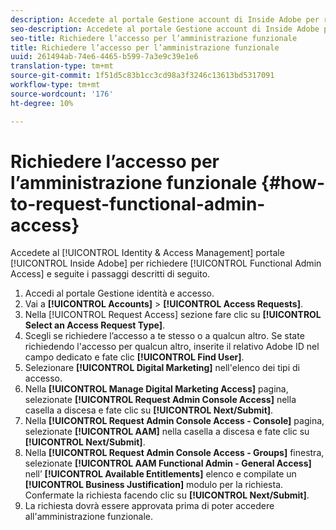 ```yaml
---
description: Accedete al portale Gestione account di Inside Adobe per richiedere l'accesso dell'amministratore funzionale e seguite i passaggi descritti di seguito.
seo-description: Accedete al portale Gestione account di Inside Adobe per richiedere l'accesso dell'amministratore funzionale e seguite i passaggi descritti di seguito.
seo-title: Richiedere l’accesso per l’amministrazione funzionale
title: Richiedere l’accesso per l’amministrazione funzionale
uuid: 261494ab-74e6-4465-b599-7a3e9c39e1e6
translation-type: tm+mt
source-git-commit: 1f51d5c83b1cc3cd98a3f3246c13613bd5317091
workflow-type: tm+mt
source-wordcount: '176'
ht-degree: 10%

---
```



# Richiedere l’accesso per l’amministrazione funzionale {#how-to-request-functional-admin-access}

Accedete al [!UICONTROL Identity & Access Management] portale [!UICONTROL Inside Adobe] per richiedere [!UICONTROL Functional Admin Access] e seguite i passaggi descritti di seguito.

<!-- request-functional-admin-access.xml -->

1. Accedi al portale Gestione [](https://iam.corp.adobe.com) identità e accesso.
2. Vai a **[!UICONTROL Accounts]** > **[!UICONTROL Access Requests]**.
3. Nella [!UICONTROL Request Access] sezione fare clic su **[!UICONTROL Select an Access Request Type]**.
4. Scegli se richiedere l’accesso a te stesso o a qualcun altro. Se state richiedendo l&#39;accesso per qualcun altro, inserite il relativo Adobe ID  nel campo dedicato e fate clic **[!UICONTROL Find User]**.
5. Selezionare **[!UICONTROL Digital Marketing]** nell&#39;elenco dei tipi di accesso.
6. Nella **[!UICONTROL Manage Digital Marketing Access]** pagina, selezionate **[!UICONTROL Request Admin Console Access]** nella casella a discesa e fate clic su **[!UICONTROL Next/Submit]**.
7. Nella **[!UICONTROL Request Admin Console Access - Console]** pagina, selezionate **[!UICONTROL AAM]** nella casella a discesa e fate clic su **[!UICONTROL Next/Submit]**.
8. Nella **[!UICONTROL Request Admin Console Access - Groups]** finestra, selezionate **[!UICONTROL AAM Functional Admin - General Access]** nell’ **[!UICONTROL Available Entitlements]** elenco e compilate un **[!UICONTROL Business Justification]** modulo per la richiesta. Confermate la richiesta facendo clic su **[!UICONTROL Next/Submit]**.
9. La richiesta dovrà essere approvata prima di poter accedere all&#39;amministrazione funzionale.